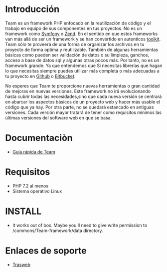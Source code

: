 # Introducción

Team es un framework PHP enfocado en la reutilización de código y el trabajo en equipo de sus componentes en tus proyectos. No es un framework como [Symfony](https://symfony.com/) o [Zend](http://framework.zend.com/). En el sentido en que estos frameworks van más allá de ser un framework y se han convertido en autenticos [toolkit](https://trasweb.net/blog/desarrollo-a-medida/el-mal-uso-de-framework). Team sólo te proveerá de una forma de organizar los archivos en tu proyecto de forma optima y reutilizable. También de algunas herramientas básicas como pueden ser validación de datos o su limpieza, ganchos, acceso a base de datos sql y algunas otras pocos más. Por tanto, no es un framework grande. Ya que entendemos que Si necesitas librerías que hagan lo que necesitas siempre puedes utilizar más completa o más adecuadas a tu proyecto en [Github](https://github.com) o [Bitbucket](https://bitbucket.org). 

No esperes que Team te proporcione nuevas herramientas o gran cantidad de mejoras en nuevas versiones. Este framework no irá evolucionando hasta cubrir todas las necesidades,sino que cada nueva versión se centrará en abarcar los aspectos básicos de un proyecto web y hacer más usable el código que ya hay. Por otra parte, no se quedará estancado en antiguas versiones. Cada versión mayor tratará de tener como requisitos mínimos las últimas versiones del software web en que se basa.

# Documentaciòn

* [Guía rápida de Team](https://trasweb.net/blog/desarrollo-a-medida/guia-rapida-de-Team)

# Requisitos 

* PHP 7.2 al menos
* Sistema operativo Linux

# INSTALL

* It works out of box. Maybe you'll need to give write permission to /commons/Team-framework/data directory.

# Enlaces de soporte

* [Trasweb](http://trasweb.net)


